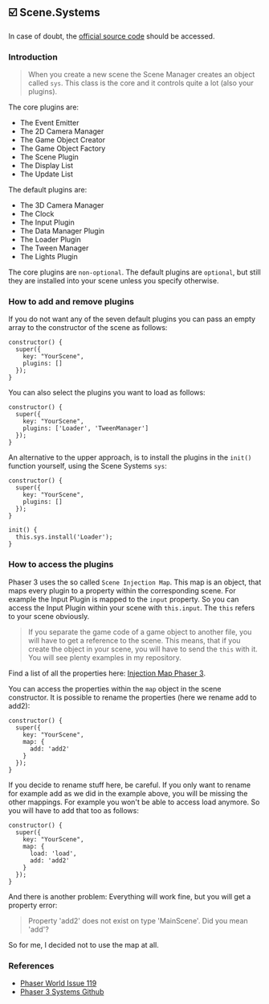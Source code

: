## :ballot_box_with_check: Scene.Systems

In case of doubt, the [official source code](https://github.com/photonstorm/phaser) should be accessed.

### Introduction

> When you create a new scene the Scene Manager creates an object called `sys`.
> This class is the core and it controls quite a lot (also your plugins).

The core plugins are:

- The Event Emitter
- The 2D Camera Manager
- The Game Object Creator
- The Game Object Factory
- The Scene Plugin
- The Display List
- The Update List

The default plugins are:

- The 3D Camera Manager
- The Clock
- The Input Plugin
- The Data Manager Plugin
- The Loader Plugin
- The Tween Manager
- The Lights Plugin

The core plugins are `non-optional`. The default plugins are `optional`, but still
they are installed into your scene unless you specify otherwise.

### How to add and remove plugins

If you do not want any of the seven default plugins you can pass an empty array
to the constructor of the scene as follows:

```
constructor() {
  super({
    key: "YourScene",
    plugins: []
  });
}
```

You can also select the plugins you want to load as follows:

```
constructor() {
  super({
    key: "YourScene",
    plugins: ['Loader', 'TweenManager']
  });
}
```

An alternative to the upper approach, is to install the plugins in the `init()`
function yourself, using the Scene Systems `sys`:

```
constructor() {
  super({
    key: "YourScene",
    plugins: []
  });
}

init() {
  this.sys.install('Loader');
}
```

### How to access the plugins

Phaser 3 uses the so called `Scene Injection Map`. This map is an object, that
maps every plugin to a property within the corresponding scene. For example the
Input Plugin is mapped to the `input` property. So you can access the Input Plugin
within your scene with `this.input`. The `this` refers to your scene
obviously.

> If you separate the game code of a game object to another file, you will have to
> get a reference to the scene. This means, that if you create the object in your
> scene, you will have to send the `this` with it. You will see plenty examples in
> my repository.

Find a list of all the properties here:
[Injection Map Phaser 3](https://github.com/photonstorm/phaser/blob/master/src/scene/InjectionMap.js).

You can access the properties within the `map` object in the scene constructor.
It is possible to rename the properties (here we rename add to add2):

```
constructor() {
  super({
    key: "YourScene",
    map: {
      add: 'add2'
    }
  });
}
```

If you decide to rename stuff here, be careful. If you only want to rename for
example add as we did in the example above, you will be missing the other mappings.
For example you won't be able to access load anymore. So you will have to add
that too as follows:

```
constructor() {
  super({
    key: "YourScene",
    map: {
      load: 'load',
      add: 'add2'
    }
  });
}
```

And there is another problem:
Everything will work fine, but you will get a property error:

> Property 'add2' does not exist on type 'MainScene'. Did you mean 'add'?

So for me, I decided not to use the map at all.

### References

- [Phaser World Issue 119](https://madmimi.com/p/a2dddb)
- [Phaser 3 Systems Github](https://github.com/photonstorm/phaser/blob/master/src/scene/Systems.js)
